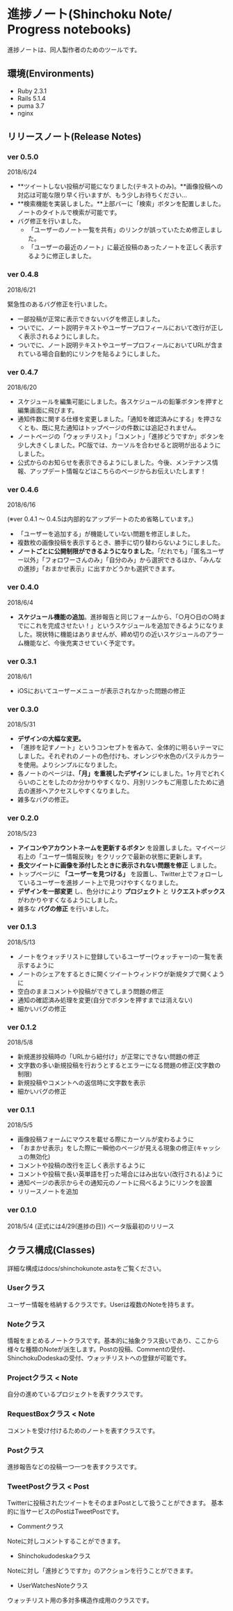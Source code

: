 # 進捗ノート(Shinchoku Note/ Progress notebooks)

進捗ノートは、同人製作者のためのツールです。

## 環境(Environments)

+ Ruby 2.3.1
+ Rails 5.1.4
+ puma 3.7
+ nginx

## リリースノート(Release Notes)

### ver 0.5.0

2018/6/24

+ **ツイートしない投稿が可能になりました(テキストのみ)。**画像投稿への対応は可能な限り早く行いますが、もう少しお待ちください...
+ **検索機能を実装しました。**上部バーに「検索」ボタンを配置しました。ノートのタイトルで検索が可能です。
+ バグ修正を行いました。
  + 「ユーザーのノート一覧を共有」のリンクが誤っていたため修正しました。
  + 「ユーザーの最近のノート」に最近投稿のあったノートを正しく表示するように修正しました。

### ver 0.4.8

2018/6/21

緊急性のあるバグ修正を行いました。

+ 一部投稿が正常に表示できないバグを修正しました。
+ ついでに、ノート説明テキストやユーザープロフィールにおいて改行が正しく表示されるようにしました。
+ ついでに、ノート説明テキストやユーザープロフィールにおいてURLが含まれている場合自動的にリンクを貼るようにしました。

### ver 0.4.7

2018/6/20

+ スケジュールを編集可能にしました。各スケジュールの鉛筆ボタンを押すと編集画面に飛びます。
+ 通知件数に関する仕様を変更しました。「通知を確認済みにする」を押さなくとも、既に見た通知はトップページの件数には追記されません。
+ ノートページの「ウォッチリスト」「コメント」「進捗どうですか」ボタンを少し大きくしました。PC版では、カーソルを合わせると説明が出るようにしました。
+ 公式からのお知らせを表示できるようにしました。今後、メンテナンス情報、アップデート情報などはこちらのページからお伝えいたします！

### ver 0.4.6

2018/6/16

(※ver 0.4.1 〜 0.4.5は内部的なアップデートのため省略しています。)

+ 「ユーザーを追加する」が機能していない問題を修正しました。
+ 複数枚の画像投稿を表示するとき、勝手に切り替わらないようにしました。
+ **ノートごとに公開制限ができるようになりました**。「だれでも」「匿名ユーザー以外」「フォロワーさんのみ」「自分のみ」から選択できるほか、「みんなの進捗」「おまかせ表示」に出すかどうかも選択できます。

### ver 0.4.0

2018/6/4

+ **スケジュール機能の追加**。進捗報告と同じフォームから、「○月○日の○時までにこれを完成させたい！」というスケジュールを追加できるようになりました。現状特に機能はありませんが、締め切りの近いスケジュールのアラーム機能など、今後充実させていく予定です。

### ver 0.3.1

2018/6/1

+ iOSにおいてユーザーメニューが表示されなかった問題の修正

### ver 0.3.0

2018/5/31

+ **デザインの大幅な変更。**
+ 「進捗を記すノート」というコンセプトを省みて、全体的に明るいテーマにしました。それぞれのノートの色付けも、オレンジや水色のパステルカラーを使用。よりシンプルになりました。
+ 各ノートのページは、**「月」を重視したデザイン** にしました。1ヶ月でどれくらいのことをしたのか分かりやすくなり、月別リンクもご用意したために過去の進捗へアクセスしやすくなりました。
+ 雑多なバグの修正。

### ver 0.2.0

2018/5/23

+ **アイコンやアカウントネームを更新するボタン** を設置しました。マイページ右上の「ユーザー情報反映」をクリックで最新の状態に更新します。
+ **長文ツイートに画像を添付したときに表示されない問題を修正** しました。
+ トップページに **「ユーザーを見つける」** を設置し、Twitter上でフォローしているユーザーを進捗ノート上で見つけやすくなりました。
+ **デザインを一部変更** し、色分けにより **プロジェクト** と **リクエストボックス** がわかりやすくなるようにしました。
+ 雑多な **バグの修正** を行いました。

### ver 0.1.3

2018/5/13

+ ノートをウォッチリストに登録しているユーザー(ウォッチャー)の一覧を表示するように
+ ノートのシェアをするときに開くツイートウィンドウが新規タブで開くように
+ 空白のままコメントや投稿ができてしまう問題の修正
+ 通知の確認済み処理を変更(自分でボタンを押すまでは消えない)
+ 細かいバグの修正

### ver 0.1.2

2018/5/8

+ 新規進捗投稿時の「URLから紐付け」が正常にできない問題の修正
+ 文字数の多い新規投稿を行おうとするとエラーになる問題の修正(文字数の制限)
+ 新規投稿やコメントへの返信時に文字数を表示
+ 細かいバグの修正

### ver 0.1.1

2018/5/5

+ 画像投稿フォームにマウスを載せる際にカーソルが変わるように
+ 「おまかせ表示」をした際に一瞬他のページが見える現象の修正(キャッシュの無効化)
+ コメントや投稿の改行を正しく表示するように
+ コメントや投稿で長い英単語を打った場合にはみ出ない(改行される)ように
+ 通知ページの表示からその通知元のノートに飛べるようにリンクを設置
+ リリースノートを追加

### ver 0.1.0

2018/5/4
(正式には4/29(進捗の日))
ベータ版最初のリリース

## クラス構成(Classes)

詳細な構成はdocs/shinchokunote.astaをご覧ください。

### Userクラス

ユーザー情報を格納するクラスです。Userは複数のNoteを持ちます。

### Noteクラス

情報をまとめるノートクラスです。基本的に抽象クラス扱いであり、ここから様々な種類のNoteが派生します。Postの投稿、Commentの受付、ShinchokuDodeskaの受付、ウォッチリストへの登録が可能です。

### Projectクラス < Note

自分の進めているプロジェクトを表すクラスです。

### RequestBoxクラス < Note

コメントを受け付けるためのノートを表すクラスです。

### Postクラス

進捗報告などの投稿一つ一つを表すクラスです。

### TweetPostクラス < Post

Twitterに投稿されたツイートをそのままPostとして扱うことができます。
基本的に当サービスのPostはTweetPostです。

+ Commentクラス

Noteに対しコメントすることができます。

+ Shinchokudodeskaクラス

Noteに対し「進捗どうですか」のアクションを行うことができます。

+ UserWatchesNoteクラス

ウォッチリスト用の多対多構造作成用のクラスです。

